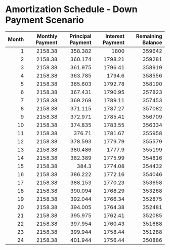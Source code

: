 # Amortization Schedule - Down Payment Scenario

|   Month |   Monthly Payment |   Principal Payment |   Interest Payment |   Remaining Balance |
|--------:|------------------:|--------------------:|-------------------:|--------------------:|
|       1 |           2158.38 |             358.382 |            1800    |              359642 |
|       2 |           2158.38 |             360.174 |            1798.21 |              359281 |
|       3 |           2158.38 |             361.975 |            1796.41 |              358919 |
|       4 |           2158.38 |             363.785 |            1794.6  |              358556 |
|       5 |           2158.38 |             365.603 |            1792.78 |              358190 |
|       6 |           2158.38 |             367.431 |            1790.95 |              357823 |
|       7 |           2158.38 |             369.269 |            1789.11 |              357453 |
|       8 |           2158.38 |             371.115 |            1787.27 |              357082 |
|       9 |           2158.38 |             372.971 |            1785.41 |              356709 |
|      10 |           2158.38 |             374.835 |            1783.55 |              356334 |
|      11 |           2158.38 |             376.71  |            1781.67 |              355958 |
|      12 |           2158.38 |             378.593 |            1779.79 |              355579 |
|      13 |           2158.38 |             380.486 |            1777.9  |              355199 |
|      14 |           2158.38 |             382.389 |            1775.99 |              354816 |
|      15 |           2158.38 |             384.3   |            1774.08 |              354432 |
|      16 |           2158.38 |             386.222 |            1772.16 |              354046 |
|      17 |           2158.38 |             388.153 |            1770.23 |              353658 |
|      18 |           2158.38 |             390.094 |            1768.29 |              353268 |
|      19 |           2158.38 |             392.044 |            1766.34 |              352875 |
|      20 |           2158.38 |             394.005 |            1764.38 |              352481 |
|      21 |           2158.38 |             395.975 |            1762.41 |              352085 |
|      22 |           2158.38 |             397.954 |            1760.43 |              351688 |
|      23 |           2158.38 |             399.944 |            1758.44 |              351288 |
|      24 |           2158.38 |             401.944 |            1756.44 |              350886 |
